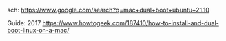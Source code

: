 sch: https://www.google.com/search?q=mac+dual+boot+ubuntu+21.10

Guide: 2017
https://www.howtogeek.com/187410/how-to-install-and-dual-boot-linux-on-a-mac/
